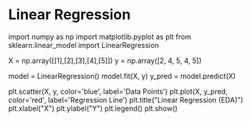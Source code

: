 # Linear Regression
import numpy as np
import matplotlib.pyplot as plt
from sklearn.linear_model import LinearRegression

X = np.array([[1],[2],[3],[4],[5]])
y = np.array([2, 4, 5, 4, 5])

model = LinearRegression()
model.fit(X, y)
y_pred = model.predict(X)

plt.scatter(X, y, color='blue', label='Data Points')
plt.plot(X, y_pred, color='red', label='Regression Line')
plt.title("Linear Regression (EDA)")
plt.xlabel("X")
plt.ylabel("Y")
plt.legend()
plt.show()
